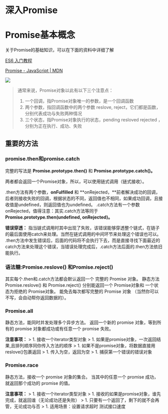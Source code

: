 # 深入Promise

# Promise基本概念

关于Promise的基础知识，可以在下面的资料中详细了解

[ES6 入门教程](https://es6.ruanyifeng.com/#docs/promise)

[Promise - JavaScript | MDN](https://developer.mozilla.org/zh-CN/docs/Web/JavaScript/Reference/Global_Objects/Promise)

![](https://kerwin-1311807449.cos.ap-nanjing.myqcloud.com/promise.png)

> 通常来说，Promise对象以此有以下三个注意点：
> 
> 1. 一个回调，指Promise对象唯一的参数，是一个回调函数
> 2. 两个参数，指回调函数中的两个参数 reslove, reject，它们都是函数，分别代表成功与失败两种情况
> 3. 三个状态，指Promise对象执行的状态，pending resloved rejected ，分别为正在执行、成功、失败

## 重要的方法

### promise.then和promise.catch

完整的写法是 **Promise.prototype.then()** 和 **Promise.prototype.catch()。**

两者都会返回一个Promise对象，所以，可以使用链式调用（链式接收）。

.then方法有两个参数，**onFulfilled** 和 **onRejected，**前者解决成功的回调，后者则接收失败的回调，根据状态的不同，返回值也不相同，如果成功回调，且接收值是undefined，则返回值也为undefined。 .catch方法有一个参数 onRejected，值得注意：其实.catch方法等同于 **Promise.prototype.then(undefined, onRejected)。**

**错误穿透：** 指当链式调用时其中出现了失败，该错误能够穿透整个链式，在链子的最后面使用catch来处理。当然在链式调用的中间环节来处理这个错误也可以。 .then方法中发生错误后，后面的代码将不会执行下去，而是直接寻找下面最近的catch方法来处理这个错误，当错误处理完成后，.catch方法后面的.then方法依旧能执行。

### 语法糖:Promise.reslove() 和Promise.reject()

其实每个.then和.catch方法都会默认返回一个 完整的 Promise 对象。 静态方法 Promise.reslove() 和 Promise.reject() 分别能返回一个 Promise对象和 一个状态为拒绝的 Promise对象。 能免去每次都写完整的 Promise 对象 （当然你可以不写，会自动帮你返回数据的）。

### Promise.all

静态方法，能同时并发处理多个异步方法。 返回一个新的 promise 对象，等到所有的 promise 对象都成功或有任意一个 promise 失败。

**注意事项：** > 1. 接收一个iterator类型对象 > 1. 如果是promise对象，一次返回结果,且排列顺序同你传入方法的顺序 > 1. 如果不是promise对象，将数据直接用reslove()包裹返回 > 1. 传入为空，返回为空 > 1. 捕获第一个错误的错误对象

### Promise.race

静态方法，接收一个 promise 对象的集合。 当其中的任意一个 promise 成功，就返回那个成功的 promise 的值。

**注意事项：** > 1. 接收一个iterator类型对象 > 1. 接收的如果是promise对象，谁先完成，就返回谁（无论成功还是失败） > 1. 只要有一个返回了，剩下的就不会再管，无论成功与否 > 1. 适用场景：设置请求超时 测试接口速度
